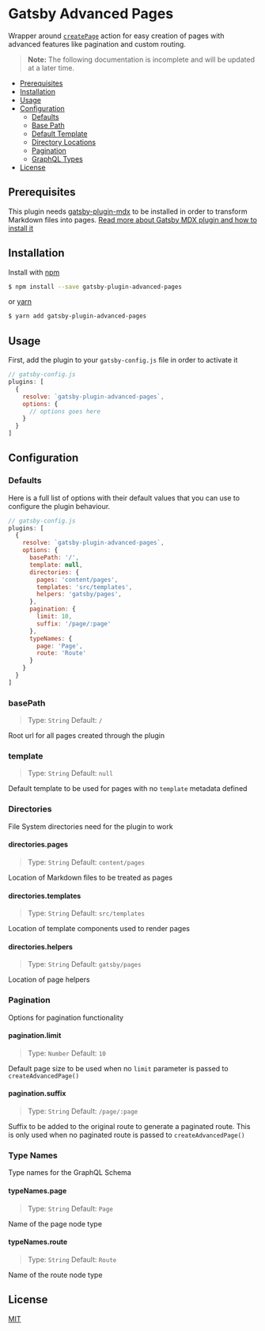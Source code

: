 # Gatsby Advanced Pages

Wrapper around [`createPage`](https://www.gatsbyjs.org/docs/actions/#createPage) action for easy creation of pages with advanced features like pagination and custom routing.

> **Note:** The following documentation is incomplete and will be updated at a later time.

- [Prerequisites](#prerequisites)
- [Installation](#installation)
- [Usage](#usage)
- [Configuration](#configuration)
  - [Defaults](#defaults)
  - [Base Path](#basepath)
  - [Default Template](#template)
  - [Directory Locations](#directories)
  - [Pagination](#pagination)
  - [GraphQL Types](#typenames)
- [License](#license)


## Prerequisites
This plugin needs [gatsby-plugin-mdx](https://www.gatsbyjs.org/packages/gatsby-plugin-mdx/) to be installed in order to transform Markdown files into pages.
[Read more about Gatsby MDX plugin and how to install it](https://www.gatsbyjs.org/docs/mdx/)


## Installation
Install with [npm](https://www.npmjs.com/)
```sh
$ npm install --save gatsby-plugin-advanced-pages
```
or [yarn](https://yarnpkg.com/)
```sh
$ yarn add gatsby-plugin-advanced-pages
```

## Usage

First, add the plugin to your `gatsby-config.js` file in order to activate it

```javascript
// gatsby-config.js
plugins: [
  {
    resolve: `gatsby-plugin-advanced-pages`,
    options: {
      // options goes here
    }
  }
]
```


## Configuration

### Defaults
Here is a full list of options with their default values that you can use to configure the plugin behaviour.

```javascript
// gatsby-config.js
plugins: [
  {
    resolve: `gatsby-plugin-advanced-pages`,
    options: {
      basePath: '/',
      template: null,
      directories: {
        pages: 'content/pages',
        templates: 'src/templates',
        helpers: 'gatsby/pages',
      },
      pagination: {
        limit: 10,
        suffix: '/page/:page'
      },
      typeNames: {
        page: 'Page',
        route: 'Route'
      }
    }
  }
]
```

### basePath
> Type: `String` Default: `/`

Root url for all pages created through the plugin

### template
> Type: `String` Default: `null`

Default template to be used for pages with no `template` metadata defined

### Directories

File System directories need for the plugin to work

#### directories.pages
> Type: `String` Default: `content/pages`

Location of Markdown files to  be treated as pages

#### directories.templates
> Type: `String` Default: `src/templates`

Location of template components used to render pages

#### directories.helpers
> Type: `String` Default: `gatsby/pages`

Location of page helpers

### Pagination

Options for pagination functionality 

#### pagination.limit
> Type: `Number` Default: `10`

Default page size to be used when no `limit` parameter is passed to `createAdvancedPage()`

#### pagination.suffix
> Type: `String` Default: `/page/:page`

Suffix to be added to the original route to generate a paginated route. This is only used when no paginated route is passed to `createAdvancedPage()`

### Type Names

Type names for the GraphQL Schema

#### typeNames.page
> Type: `String` Default: `Page`

Name of the page node type

#### typeNames.route
> Type: `String` Default: `Route`

Name of the route node type


## License
[MIT](https://github.com/mohatt/gatsby-plugin-advanced-pages/blob/master/license)